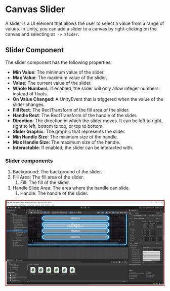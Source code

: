 # Canvas Slider

A slider is a UI element that allows the user to select a value from a range of values. In Unity, you can add a slider to a canvas by right-clicking on the canvas and selecting `UI -> Slider`.

## Slider Component

The slider component has the following properties:

* **Min Value**: The minimum value of the slider.
* **Max Value**: The maximum value of the slider.
* **Value**: The current value of the slider.
* **Whole Numbers**: If enabled, the slider will only allow integer numbers instead of floats.
* **On Value Changed**: A UnityEvent that is triggered when the value of the slider changes.
* **Fill Rect**: The RectTransform of the fill area of the slider.
* **Handle Rect**: The RectTransform of the handle of the slider.
* **Direction**: The direction in which the slider moves. It can be left to right, right to left, bottom to top, or top to bottom.
* **Slider Graphic**: The graphic that represents the slider.
* **Min Handle Size**: The minimum size of the handle.
* **Max Handle Size**: The maximum size of the handle.
* **Interactable**: If enabled, the slider can be interacted with.

### Slider components

1. Background: The background of the slider.
2. Fill Area: The fill area of the slider.
   1. Fill: The fill of the slider. 
3. Handle Slide Area: The area where the handle can slide.
   1. Handle: The handle of the slider. 

![Slider](./assets/slider.png)